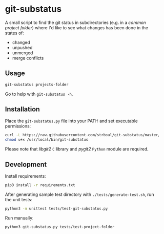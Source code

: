 # git-substatus

A small script to find the git status in subdirectories 
(e.g. in a *common project folder*) where I'd like to see what changes has been done in the states of:

+ changed
+ unpushed
+ unmerged
+ merge conflicts

<!-- <GIF> -->

## Usage

```bash
git-substatus projects-folder
```

Go to help with `git-substatus -h`.

## Installation

Place the `git-substatus.py` file into your PATH and set executable permissions:

```bash
curl -L https://raw.githubusercontent.com/strboul/git-substatus/master/git-substatus.py > /usr/local/bin/git-substatus && \
chmod u+x /usr/local/bin/git-substatus
```

Please note that *libgit2* `C` library and *pygit2* `Python` module are required.

## Development

Install requirements:
```bash
pip3 install -r requirements.txt
```

After generating sample test directory with `./tests/generate-test.sh`, 
run the unit tests:
```bash
python3 -m unittest tests/test-git-substatus.py
```

Run manually:
```bash
python3 git-substatus.py tests/test-project-folder
```

